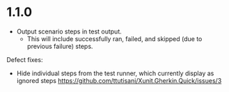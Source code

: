 # 1.1.0

- Output scenario steps in test output.
  - This will include successfully ran, failed, and skipped (due to previous failure) steps.

Defect fixes:
- Hide individual steps from the test runner, which currently display as ignored steps https://github.com/ttutisani/Xunit.Gherkin.Quick/issues/3
